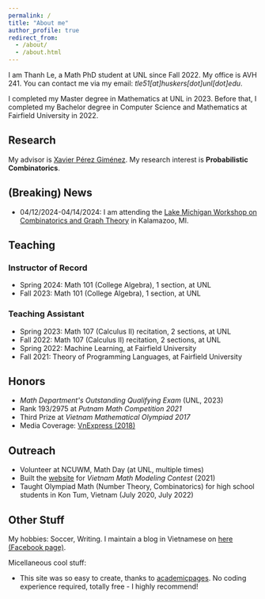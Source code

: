 ```yaml
---
permalink: /
title: "About me"
author_profile: true
redirect_from: 
  - /about/
  - /about.html
---
```


I am Thanh Le, a Math PhD student at UNL since Fall 2022. My office is AVH 241. You can contact me via my email: *tle51[at]huskers[dot]unl[dot]edu*.

I completed my Master degree in Mathematics at UNL in 2023. Before that, I completed my Bachelor degree in Computer Science and Mathematics at Fairfield University in 2022.

## Research
My advisor is [Xavier Pérez Giménez](https://www.math.unl.edu/~xperezgimenez2/ "Xavier's homepage"). My research interest is **Probabilistic Combinatorics**.

## (Breaking) News
- 04/12/2024-04/14/2024: I am attending the [Lake Michigan Workshop on Combinatorics and Graph Theory](https://sites.google.com/wmich.edu/dudek/9th-lake-michigan-workshop) in Kalamazoo, MI.

## Teaching
### Instructor of Record
- Spring 2024: Math 101 (College Algebra), 1 section, at UNL
- Fall 2023: Math 101 (College Algebra), 1 section, at UNL

### Teaching Assistant
- Spring 2023: Math 107 (Calculus II) recitation, 2 sections, at UNL
- Fall 2022: Math 107 (Calculus II) recitation, 2 sections, at UNL
- Spring 2022: Machine Learning, at Fairfield University
- Fall 2021: Theory of Programming Languages, at Fairfield University

## Honors
- _Math Department's Outstanding Qualifying Exam_ (UNL, 2023)
- Rank 193/2975 at *Putnam Math Competition 2021*
- Third Prize at *Vietnam Mathematical Olympiad 2017*
- Media Coverage: [VnExpress (2018)](https://vnexpress.net/nam-sinh-kon-tum-duoc-5-dai-hoc-my-moi-hoc-bong-3788586.html)

## Outreach
- Volunteer at NCUWM, Math Day (at UNL, multiple times)
- Built the [website](https://toanmohinhvn.com/) for *Vietnam Math Modeling Contest* (2021)
- Taught Olympiad Math (Number Theory, Combinatorics) for high school students in Kon Tum, Vietnam (July 2020, July 2022)

## Other Stuff
My hobbies: Soccer, Writing. I maintain a blog in Vietnamese on [here \(Facebook page\)](https://www.facebook.com/thanhlewriter).

Micellaneous cool stuff:
- This site was so easy to create, thanks to [academicpages](https://academicpages.github.io/). No coding experience required, totally free - I highly recommend!
